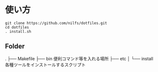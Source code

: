 # 使い方

```
git clone https://github.com/nilfs/dotfiles.git
cd dotfiles
. install.sh
```

## Folder
.
├── Makefile
├── bin                便利コマンド等を入れる場所
├── etc
│   └── install        各種ツールをインストールするスクリプト